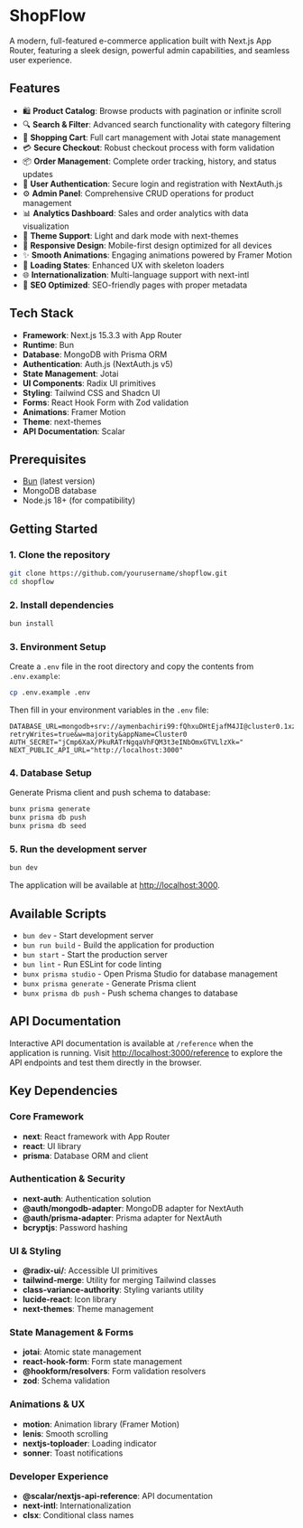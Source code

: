 # ShopFlow

A modern, full-featured e-commerce application built with Next.js App Router, featuring a sleek design, powerful admin capabilities, and seamless user experience.

## Features

- 🛍️ **Product Catalog**: Browse products with pagination or infinite scroll
- 🔍 **Search & Filter**: Advanced search functionality with category filtering
- 🛒 **Shopping Cart**: Full cart management with Jotai state management
- 💳 **Secure Checkout**: Robust checkout process with form validation
- 📦 **Order Management**: Complete order tracking, history, and status updates
- 👤 **User Authentication**: Secure login and registration with NextAuth.js
- ⚙️ **Admin Panel**: Comprehensive CRUD operations for product management
- 📊 **Analytics Dashboard**: Sales and order analytics with data visualization
- 🌙 **Theme Support**: Light and dark mode with next-themes
- 📱 **Responsive Design**: Mobile-first design optimized for all devices
- ✨ **Smooth Animations**: Engaging animations powered by Framer Motion
- 🔄 **Loading States**: Enhanced UX with skeleton loaders
- 🌐 **Internationalization**: Multi-language support with next-intl
- 🚀 **SEO Optimized**: SEO-friendly pages with proper metadata

## Tech Stack

- **Framework**: Next.js 15.3.3 with App Router
- **Runtime**: Bun
- **Database**: MongoDB with Prisma ORM
- **Authentication**: Auth.js (NextAuth.js v5)
- **State Management**: Jotai
- **UI Components**: Radix UI primitives
- **Styling**: Tailwind CSS and Shadcn UI
- **Forms**: React Hook Form with Zod validation
- **Animations**: Framer Motion
- **Theme**: next-themes
- **API Documentation**: Scalar

## Prerequisites

- [Bun](https://bun.sh/) (latest version)
- MongoDB database
- Node.js 18+ (for compatibility)

## Getting Started

### 1. Clone the repository

```bash
git clone https://github.com/yourusername/shopflow.git
cd shopflow
```

### 2. Install dependencies

```bash
bun install
```

### 3. Environment Setup

Create a `.env` file in the root directory and copy the contents from `.env.example`:

```bash
cp .env.example .env
```

Then fill in your environment variables in the `.env` file:

```env
DATABASE_URL=mongodb+srv://aymenbachiri99:fQhxuDHtEjafM4JI@cluster0.1xzfuy8.mongodb.net/shopFlow?retryWrites=true&w=majority&appName=Cluster0
AUTH_SECRET="jCmp6XaX/PkuRATrNgqaVhFQM3t3eINbOmxGTVLlzXk="
NEXT_PUBLIC_API_URL="http://localhost:3000"

```

### 4. Database Setup

Generate Prisma client and push schema to database:

```bash
bunx prisma generate
bunx prisma db push
bunx prisma db seed
```

### 5. Run the development server

```bash
bun dev
```

The application will be available at [http://localhost:3000](http://localhost:3000).

## Available Scripts

- `bun dev` - Start development server
- `bun run build` - Build the application for production
- `bun start` - Start the production server
- `bun lint` - Run ESLint for code linting
- `bunx prisma studio` - Open Prisma Studio for database management
- `bunx prisma generate` - Generate Prisma client
- `bunx prisma db push` - Push schema changes to database

## API Documentation

Interactive API documentation is available at `/reference` when the application is running. Visit [http://localhost:3000/reference](http://localhost:3000/reference) to explore the API endpoints and test them directly in the browser.

## Key Dependencies

### Core Framework

- **next**: React framework with App Router
- **react**: UI library
- **prisma**: Database ORM and client

### Authentication & Security

- **next-auth**: Authentication solution
- **@auth/mongodb-adapter**: MongoDB adapter for NextAuth
- **@auth/prisma-adapter**: Prisma adapter for NextAuth
- **bcryptjs**: Password hashing

### UI & Styling

- **@radix-ui/**: Accessible UI primitives
- **tailwind-merge**: Utility for merging Tailwind classes
- **class-variance-authority**: Styling variants utility
- **lucide-react**: Icon library
- **next-themes**: Theme management

### State Management & Forms

- **jotai**: Atomic state management
- **react-hook-form**: Form state management
- **@hookform/resolvers**: Form validation resolvers
- **zod**: Schema validation

### Animations & UX

- **motion**: Animation library (Framer Motion)
- **lenis**: Smooth scrolling
- **nextjs-toploader**: Loading indicator
- **sonner**: Toast notifications

### Developer Experience

- **@scalar/nextjs-api-reference**: API documentation
- **next-intl**: Internationalization
- **clsx**: Conditional class names
